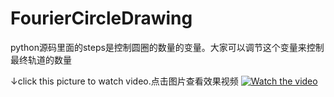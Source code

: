 # FourierCircleDrawing
python源码里面的steps是控制圆圈的数量的变量。大家可以调节这个变量来控制最终轨道的数量

↓click this picture to watch video.点击图片查看效果视频
[![Watch the video](https://raw.githubusercontent.com/ruanluyu/FourierCircleDrawing/master/miku.jpg)](https://www.bilibili.com/video/av28374720)
